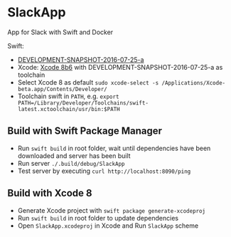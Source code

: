 # SlackApp
App for Slack with Swift and Docker

Swift:
- [DEVELOPMENT-SNAPSHOT-2016-07-25-a](https://swift.org/builds/development/xcode/swift-DEVELOPMENT-SNAPSHOT-2016-07-25-a/swift-DEVELOPMENT-SNAPSHOT-2016-07-25-a-osx.pkg)
- Xcode: [Xcode 8b6](https://developer.apple.com/download/) with DEVELOPMENT-SNAPSHOT-2016-07-25-a as toolchain
- Select Xcode 8 as default `sudo xcode-select -s /Applications/Xcode-beta.app/Contents/Developer/`
- Toolchain swift in `PATH`, e.g. `export PATH=/Library/Developer/Toolchains/swift-latest.xctoolchain/usr/bin:$PATH`

## Build with Swift Package Manager
- Run `swift build` in root folder, wait until dependencies have been downloaded and server has been built
- Run server `./.build/debug/SlackApp`
- Test server by executing `curl http://localhost:8090/ping`

## Build with Xcode 8
- Generate Xcode project with `swift package generate-xcodeproj`
- Run `swift build` in root folder to update dependencies
- Open `SlackApp.xcodeproj` in Xcode and Run `SlackApp` scheme
